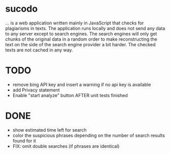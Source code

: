 sucodo
=======

... is a web application written mainly in JavaScript that checks for
plagiarisms in texts. The application runs locally and does not send
any data to any server except to search engines. The search engines will
only get chunks of the original data in a random order to make reconstructing
the text on the side of the search engine provider a bit harder.
The checked texts are not cached in any way.

TODO
====

* remove bing API key and insert a warning if no api key is available
* add Privacy statement
* Enable "start analyze" button AFTER unit tests finished

DONE
====
* show estimated time left for search
* color the suspicious phrases depending on the number of search results found for it
* FIX: omit double searches (if phrases are identical)